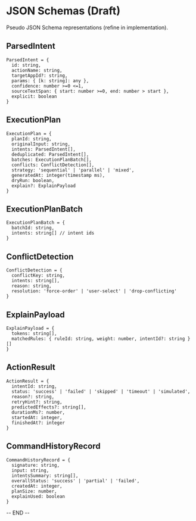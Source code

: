 # JSON Schemas (Draft)

Pseudo JSON Schema representations (refine in implementation).

## ParsedIntent

```
ParsedIntent = {
  id: string,
  actionName: string,
  targetAppId?: string,
  params: { [k: string]: any },
  confidence: number >=0 <=1,
  sourceTextSpan: { start: number >=0, end: number > start },
  explicit: boolean
}
```

## ExecutionPlan

```
ExecutionPlan = {
  planId: string,
  originalInput: string,
  intents: ParsedIntent[],
  deduplicated: ParsedIntent[],
  batches: ExecutionPlanBatch[],
  conflicts: ConflictDetection[],
  strategy: 'sequential' | 'parallel' | 'mixed',
  generatedAt: integer(timestamp ms),
  dryRun: boolean,
  explain?: ExplainPayload
}
```

## ExecutionPlanBatch

```
ExecutionPlanBatch = {
  batchId: string,
  intents: string[] // intent ids
}
```

## ConflictDetection

```
ConflictDetection = {
  conflictKey: string,
  intents: string[],
  reason: string,
  resolution: 'force-order' | 'user-select' | 'drop-conflicting'
}
```

## ExplainPayload

```
ExplainPayload = {
  tokens: string[],
  matchedRules: { ruleId: string, weight: number, intentId?: string }[]
}
```

## ActionResult

```
ActionResult = {
  intentId: string,
  status: 'success' | 'failed' | 'skipped' | 'timeout' | 'simulated',
  reason?: string,
  retryHint?: string,
  predictedEffects?: string[],
  durationMs?: number,
  startedAt: integer,
  finishedAt?: integer
}
```

## CommandHistoryRecord

```
CommandHistoryRecord = {
  signature: string,
  input: string,
  intentsSummary: string[],
  overallStatus: 'success' | 'partial' | 'failed',
  createdAt: integer,
  planSize: number,
  explainUsed: boolean
}
```

-- END --
